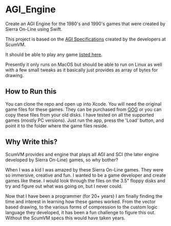 # AGI_Engine

Create an AGI Engine for the 1980's and 1990's games that were created by Sierra On-Line using Swift.

This project is based on the [AGI Specifications](https://wiki.scummvm.org/index.php?title=AGI/Specifications) created by the developers at ScumVM.

It should be able to play any game [listed here](https://wiki.scummvm.org/index.php?title=AGI#Games_using_this_engine).

Presently it only runs on MacOS but should be able to run on Linux as well with a few small tweaks as it basically just provides as array of bytes for drawing.

## How to Run this

You can clone the repo and open up into Xcode. You will need the original game files for these games. They can be purchased from [GOG](https://www.gog.com) or you can copy these files from your old disks. I have tested on all the supported games (mostly PC versions). Just run the app, press the 'Load' button, and point it to the folder where the game files reside.

## Why Write this?

ScumVM provides and engine that plays all AGI and SCI (the later engine developed by Sierra On-Line) games, so why bother?

When I was a kid I was amazed by these Sierra On-Line games. They were so immersive, creative and fun. I wanted to be a game developer and create games like these. I would look through the files on the 3.5" floppy disks and try and figure out what was going on, but I never could.

Now that I have been a programmer (for 20+ years) I am finally finding the time and interest in learning how these games worked. From the vector based drawing, to the various forms of compression to the custom logic language they developed, it has been a fun challenge to figure this out. Without the ScumVM specs this would have taken years.
